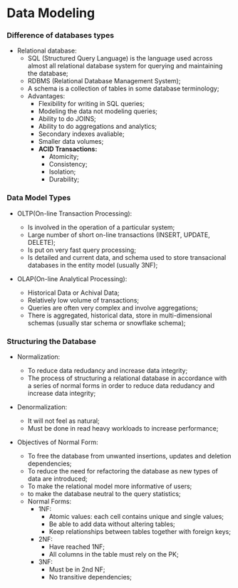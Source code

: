 # Data Modeling 

### Difference of databases types

- Relational database:
  - SQL (Structured Query Language) is the language used across almost all relational database system for querying and maintaining the database;
  - RDBMS (Relational Database Management System);
  - A schema is a collection of tables in some database terminology;
  - Advantages:
    - Flexibility for writing in SQL queries;
    - Modeling the data not modeling queries;
    - Ability to do JOINS;
    - Ability to do aggregations and analytics;
    - Secondary indexes avaliable;
    - Smaller data volumes;
    - **ACID Transactions:**
      - Atomicity;
      - Consistency;
      - Isolation;
      - Durability;

### Data Model Types

- OLTP(On-line Transaction Processing):
  - Is involved in the operation of a particular system;
  - Large number of short on-line transactions (INSERT, UPDATE, DELETE);
  - Is put on very fast query processing;
  - Is detailed and current data, and schema used to store transacional databases in the entity model (usually 3NF);

- OLAP(On-line Analytical Processing):
  - Historical Data or Achival Data;
  - Relatively low volume of transactions;
  - Queries are often very complex and involve aggregations;
  - There is aggregated, historical data, store in multi-dimensional schemas (usually star schema or snowflake schema);

### Structuring the Database

- Normalization: 
  - To reduce data redudancy and increase data integrity;
  - The process of structuring a relational database in accordance with a series of normal forms in order to reduce data redudancy and increase data integrity;

- Denormalization: 
  - It will not feel as natural; 
  - Must be done in read heavy workloads to increase performance;

- Objectives of Normal Form:
  - To free the database from unwanted insertions, updates and deletion dependencies;
  - To reduce the need for refactoring the database as new types of data are introduced;
  - To make the relational model more informative of users;
  - to make the database neutral to the query statistics;
  - Normal Forms:
    - 1NF:
      - Atomic values: each cell contains unique and single values;
      - Be able to add data without altering tables;
      - Keep relationships between tables together with foreign keys;
    - 2NF:
      - Have reached 1NF;
      - All columns in the table must rely on the PK;
    - 3NF:
      - Must be in 2nd NF;
      - No transitive dependencies;
   
